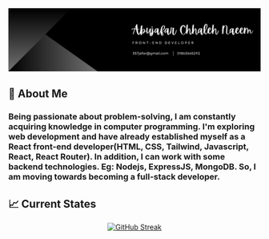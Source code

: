 <img src="banner.png" >

## :bust_in_silhouette: About Me 
### Being passionate about problem-solving, I am constantly acquiring knowledge in computer programming. I'm exploring web development and have already established myself as a React front-end developer(HTML, CSS, Tailwind, Javascript, React, React Router). In addition, I can work with some backend technologies. Eg: Nodejs, ExpressJS, MongoDB. So, I am moving towards becoming a full-stack developer.

## :chart_with_upwards_trend: Current States
<!-- <p align="center">
    <img width="60%" src="https://github-readme-streak-stats.herokuapp.com?user=abujafarch&theme=dark&border_radius=5&background=29163F" alt="GitHub Streak" />
</p> -->

<p align="center">
    <a href="https://git.io/streak-stats"><img src="https://github-readme-streak-stats.herokuapp.com?user=abujafarch&theme=dark&border_radius=5&card_width=250&background=1F1030&hide_total_contributions=true&hide_longest_streak=true" alt="GitHub Streak" /></a>
</p>

